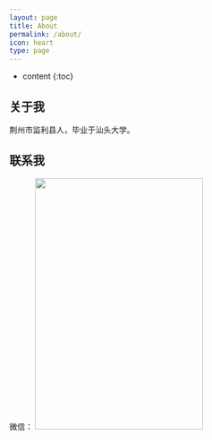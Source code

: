 ```yaml
---
layout: page
title: About
permalink: /about/
icon: heart
type: page
---
```


* content
{:toc}

## 关于我

荆州市监利县人，毕业于汕头大学。

## 联系我

微信：
<img src="https://raw.githubusercontent.com/GKbytes/gkbytes.github.io/master/photos/webwxgetmsgimg.jpeg"  height="450" width="300">